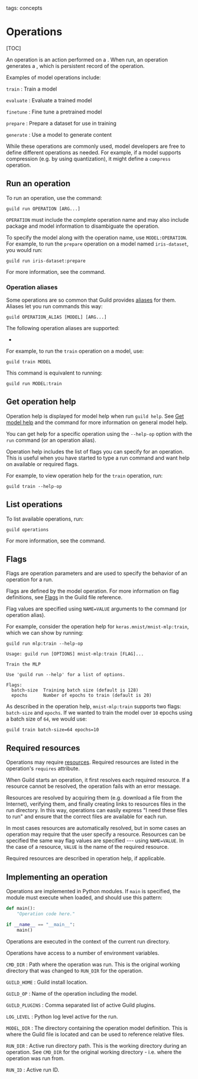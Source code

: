 tags: concepts

# Operations

[TOC]

An operation is an action performed on a [](term:model). When run, an
operation generates a [](term:run), which is persistent record of the
operation.

Examples of model operations include:

`train`
: Train a model

`evaluate`
: Evaluate a trained model

`finetune`
: Fine tune a pretrained model

`prepare`
: Prepare a dataset for use in training

`generate`
: Use a model to generate content

While these operations are commonly used, model developers are free to
define different operations as needed. For example, if a model
supports compression (e.g. by using quantization), it might define a
`compress` operation.

## Run an operation

To run an operation, use the [](cmd:run) command:

``` command
guild run OPERATION [ARG...]
```

`OPERATION` must include the complete operation name and may also
include package and model information to disambiguate the operation.

To specify the model along with the operation name, use
`MODEL:OPERATION`. For example, to run the `prepare` operation on a
model named `iris-dataset`, you would run:

``` command
guild run iris-dataset:prepare
```

For more information, see the [](cmd:run) command.

### Operation aliases

Some operations are so common that Guild provides
[aliases](term:operation-alias) for them. Aliases let you run commands
this way:

``` command
guild OPERATION_ALIAS [MODEL] [ARG...]
```

The following operation aliases are supported:

- [](cmd:train)

For example, to run the `train` operation on a model, use:

``` command
guild train MODEL
```

This command is equivalent to running:

``` command
guild run MODEL:train
```

## Get operation help

Operation help is displayed for model help when run ``guild
help``. See [Get model help](/docs/models/#get-model-help) and the
[](cmd:help) command for more information on general model help.

You can get help for a specific operation using the ``--help-op``
option with the `run` command (or an operation alias).

Operation help includes the list of flags you can specify for an
operation. This is useful when you have started to type a run command
and want help on available or required flags.

For example, to view operation help for the `train` operation, run:

``` command
guild train --help-op
```

## List operations

To list available operations, run:

``` command
guild operations
```

For more information, see the [](cmd:operations) command.

## Flags

Flags are operation parameters and are used to specify the behavior of
an operation for a run.

Flags are defined by the model operation. For more information on flag
definitions, see [Flags](/docs/reference/guild-file/#flags) in the
Guild file reference.

Flag values are specified using `NAME=VALUE` arguments to the
[](cmd:run) command (or operation alias).

For example, consider the operation help for
`keras.mnist/mnist-mlp:train`, which we can show by running:

``` command
guild run mlp:train --help-op
```

``` output
Usage: guild run [OPTIONS] mnist-mlp:train [FLAG]...

Train the MLP

Use 'guild run --help' for a list of options.

Flags:
  batch-size  Training batch size (default is 128)
  epochs      Number of epochs to train (default is 20)
```

As described in the operation help, `mnist-mlp:train` supports two
flags: `batch-size` and `epochs`. If we wanted to train the model over
`10` epochs using a batch size of `64`, we would use:

``` command
guild train batch-size=64 epochs=10
```

## Required resources

Operations may require [resources](term:resource). Required resources
are listed in the operation's `requires` attribute.

When Guild starts an operation, it first resolves each required
resource. If a resource cannot be resolved, the operation fails with
an error message.

Resources are resolved by acquiring them (e.g. download a file from
the Internet), verifying them, and finally creating links to resources
files in the run directory. In this way, operations can easily express
"I need these files to run" and ensure that the correct files are
available for each run.

In most cases resources are automatically resolved, but in some cases
an operation may require that the user specify a resource. Resources
can be specified the same way flag values are specified --- using
`NAME=VALUE`. In the case of a resource, `VALUE` is the name of the
required resource.

Required resources are described in operation help, if applicable.

## Implementing an operation

Operations are implemented in Python modules. If `main` is specified,
the module must execute when loaded, and should use this pattern:

``` python
def main():
    "Operation code here."

if __name__ == "__main__":
    main()
```

Operations are executed in the context of the current run directory.

<div id="environment-variables"></div>

Operations have access to a number of environment variables.

`CMD_DIR`
: Path where the operation was run. This is the original working
  directory that was changed to `RUN_DIR` for the operation.

`GUILD_HOME`
: Guild install location.

`GUILD_OP`
: Name of the operation including the model.

`GUILD_PLUGINS`
: Comma separated list of active Guild plugins.

`LOG_LEVEL`
: Python log level active for the run.

`MODEL_DIR`
: The directory containing the operation model definition. This is
  where the Guild file is located and can be used to reference
  relative files.

`RUN_DIR`
: Active run directory path. This is the working directory during an
  operation. See `CMD_DIR` for the original working directory -
  i.e. where the operation was run from.

`RUN_ID`
: Active run ID.
